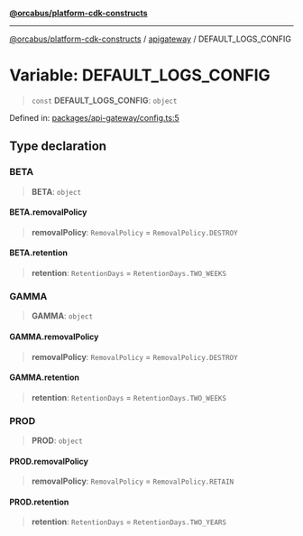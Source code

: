 [**@orcabus/platform-cdk-constructs**](../../../../README.md)

***

[@orcabus/platform-cdk-constructs](../../../../globals.md) / [apigateway](../README.md) / DEFAULT\_LOGS\_CONFIG

# Variable: DEFAULT\_LOGS\_CONFIG

> `const` **DEFAULT\_LOGS\_CONFIG**: `object`

Defined in: [packages/api-gateway/config.ts:5](https://github.com/OrcaBus/platform-cdk-constructs/blob/6e1fbcef98a7681c26e26c873ce8916f8c6809dd/packages/api-gateway/config.ts#L5)

## Type declaration

### BETA

> **BETA**: `object`

#### BETA.removalPolicy

> **removalPolicy**: `RemovalPolicy` = `RemovalPolicy.DESTROY`

#### BETA.retention

> **retention**: `RetentionDays` = `RetentionDays.TWO_WEEKS`

### GAMMA

> **GAMMA**: `object`

#### GAMMA.removalPolicy

> **removalPolicy**: `RemovalPolicy` = `RemovalPolicy.DESTROY`

#### GAMMA.retention

> **retention**: `RetentionDays` = `RetentionDays.TWO_WEEKS`

### PROD

> **PROD**: `object`

#### PROD.removalPolicy

> **removalPolicy**: `RemovalPolicy` = `RemovalPolicy.RETAIN`

#### PROD.retention

> **retention**: `RetentionDays` = `RetentionDays.TWO_YEARS`
